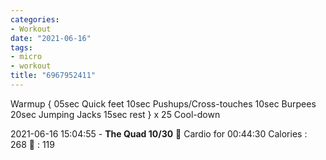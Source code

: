 ```yaml
---
categories:
- Workout
date: "2021-06-16"
tags:
- micro
- workout
title: "6967952411"
---
```


Warmup { 05sec Quick feet 10sec Pushups/Cross-touches 10sec Burpees 20sec Jumping Jacks 15sec rest } x 25 Cool-down

2021-06-16 15:04:55 - **The Quad 10/30** 🤸 Cardio for 00:44:30 Calories : 268 💓 : 119

